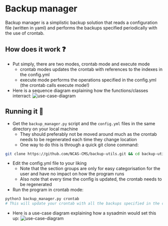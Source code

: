 # Backup manager
Backup manager is a simplistic backup solution that reads a configuration file (written in yaml) and performs the backups specified periodically with the use of crontab.

## How does it work ❓
* Put simply, there are two modes, crontab mode and execute mode
  * crontab modes updates the crontab with references to the indexes in the config.yml
  * execute mode performs the operations specified in the config.yml (the crontab calls execute mode!)
* Here is a sequence diagram explaining how the functions/classes interract:
![use-case-diagram](http://www.plantuml.com/plantuml/proxy?cache=no&src=https://raw.githubusercontent.com/NCAS-CMS/backup-utils/dev/diagrams/sequence-diagram.iuml?token=GHSAT0AAAAAACTFT7ARH7X3JRCE5YKE3JHEZTAMOUQ)

## Running it 🏃
* Get the `backup_manager.py` script and the `config.yml` files in the same directory on your local machine
  * They should preferably not be moved around much as the crontab needs to be regenerated each time they change location
  * One way to do this is through a quick git clone command:
```bash
git clone https://github.com/NCAS-CMS/backup-utils.git && cd backup-utils
```
* Edit the config.yml file to your liking
  * Note that the section groups are only for easy categorisation for the user and have no impact on how the program runs
  * Also note that every time the config is updated, the crontab needs to be regenerated
* Run the program in crontab mode:
```bash
python3 backup_manager.py crontab
# This will update your crontab with all the backups specified in the config file
```
* Here is a use-case diagram explaining how a sysadmin would set this up:
![use-case-diagram](http://www.plantuml.com/plantuml/proxy?cache=no&src=https://raw.githubusercontent.com/NCAS-CMS/backup-utils/dev/diagrams/use-case-diagram.iuml?token=GHSAT0AAAAAACTFT7AQXQDCKW76757FRGMGZTAMNVA)

<!-- Note the UML diagrams have to have their tokens updated due to this being a private git repository as of now - it should not be an issue if we go public -->
